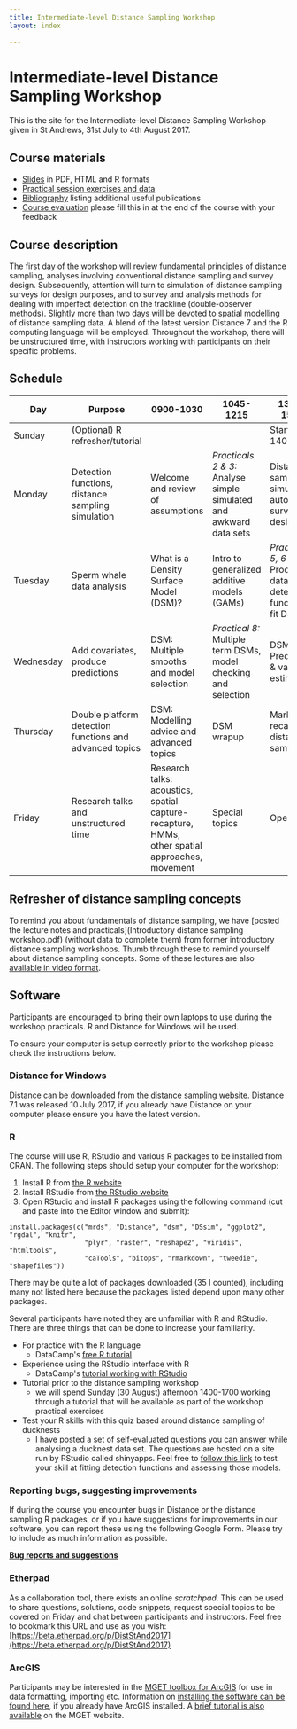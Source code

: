 ```yaml
---
title: Intermediate-level Distance Sampling Workshop
layout: index

---
```


# Intermediate-level Distance Sampling Workshop

This is the site for the Intermediate-level Distance Sampling Workshop given in St Andrews, 31st July to 4th August 2017.

## Course materials

- [Slides](slides.html) in PDF, HTML and R formats
- [Practical session exercises and data](practicals.html)
- [Bibliography](bibliography.html) listing additional useful publications
- [Course evaluation](https://docs.google.com/forms/d/e/1FAIpQLSfRwTobQ29PSrSbiVVBw6vxbRIG_qTgrWZKEyxyFjvhXV0ICA/viewform?c=0&w=1&includes_info_params=true) please fill this in at the end of the course with your feedback

## Course description

The first day of the workshop will review fundamental principles of distance sampling, analyses involving conventional distance sampling and survey design. Subsequently, attention will turn to simulation of distance sampling surveys for design purposes, and to survey and analysis methods for dealing with imperfect detection on the trackline (double-observer methods). Slightly more than two days will be devoted to spatial modelling of distance sampling data. A blend of the latest version Distance 7 and the R computing language will be employed. Throughout the workshop, there will be unstructured time, with instructors working with participants on their specific problems.

## Schedule

| Day       | Purpose                                                 | 0900-1030                                               | 1045-1215                                                          | 1345-1515                                                          | 1530-1700                          |
|-----------|---------------------------------------------------------|---------------------------------------------------------|--------------------------------------------------------------------|--------------------------------------------------------------------|------------------------------------|
| Sunday    | (Optional) R refresher/tutorial                          |                                                         |                                                                    | Start 1400                                                         | *Practical 1*         |
| Monday    | Detection functions, distance sampling simulation       | Welcome and review of assumptions                       | *Practicals 2 & 3:* Analyse simple simulated and awkward data sets | Distance sampling simulation: automated survey design              | *Practical 4:* Simulation            |
| Tuesday   | Sperm whale data analysis                               | What is a Density Surface Model (DSM)?                                          | Intro to generalized additive models (GAMs)                        | *Practicals 5, 6 & 7:* Process data, fit detection function, fit DSMs | DSM: Model checking            |
| Wednesday | Add covariates, produce predictions                     | DSM: Multiple smooths and model selection                    | *Practical 8:* Multiple term DSMs, model checking and selection |  DSM: Prediction & variance estimation     |  *Practicals 9 & 10:* DSM: Prediction and variance |
| Thursday  | Double platform detection functions and advanced topics |  DSM: Modelling advice and advanced topics                | DSM wrapup | Mark-recapture distance sampling                                   | *Practical 11:* `mrds`                                                 |
| Friday    | Research talks and unstructured time | Research talks: acoustics, spatial capture-recapture, HMMs, other spatial approaches, movement | Special topics                                                     | Open                                                               | Open                               |

## Refresher of distance sampling concepts

To remind you about fundamentals of distance sampling, we have [posted the lecture notes and practicals](Introductory distance sampling workshop.pdf) (without data to complete them) from former introductory distance sampling workshops.  Thumb through these to remind yourself about distance sampling concepts.  Some of these lectures are also [available in video format](http://distancesampling.org/videos.html).

## Software

Participants are encouraged to bring their own laptops to use during the workshop practicals. R and Distance for Windows will be used.

To ensure your computer is setup correctly prior to the workshop please check the instructions below.

### Distance for Windows

Distance can be downloaded from [the distance sampling website](http://distancesampling.org/Distance/). Distance 7.1 was released 10 July 2017, if you already have Distance on your computer please ensure you have the latest version.

### R

The course will use R, RStudio and various R packages to be installed from CRAN. The following steps should setup your computer for the workshop:

1. Install R from [the R website](https://cran.rstudio.com/)
2. Install RStudio from [the RStudio website](http://www.rstudio.com/products/rstudio/download/)
3. Open RStudio and install R packages using the following command (cut and paste into the Editor window and submit):

```{r}
install.packages(c("mrds", "Distance", "dsm", "DSsim", "ggplot2", "rgdal", "knitr",
                   "plyr", "raster", "reshape2", "viridis", "htmltools",
                   "caTools", "bitops", "rmarkdown", "tweedie", "shapefiles"))
```
There may be quite a lot of packages downloaded (35 I counted), including many not listed here because the packages listed depend upon many other packages.

Several participants have noted they are unfamiliar with R and RStudio.  There are three things that can be done to increase your familiarity.

*  For practice with the R language
    - DataCamp's [free R tutorial](https://www.datacamp.com/courses/free-introduction-to-r)
*  Experience using the RStudio interface with R
    - DataCamp's [tutorial working with RStudio](https://www.datacamp.com/courses/working-with-the-rstudio-ide-part-1)
*  Tutorial prior to the distance sampling workshop
    - we will spend Sunday (30 August) afternoon 1400-1700 working through a tutorial that will be available as part of the workshop practical exercises
*  Test your R skills with this quiz based around distance sampling of ducknests
    - I have posted a set of self-evaluated questions you can answer while analysing a ducknest data set.  The questions are hosted on a site run by RStudio called shinyapps.  Feel free to [follow this link](https://erex.shinyapps.io/distance_sampling_analysis_of_duck_nests/) to test your skill at fitting detection functions and assessing those models.

### Reporting bugs, suggesting improvements

If during the course you encounter bugs in Distance or the distance sampling R packages, or if you have suggestions for improvements in our software, you can report these using the following Google Form. Please try to include as much information as possible.

**[Bug reports and suggestions](https://docs.google.com/forms/d/14ipIeUiiLegvFWq8nnzkOONdN9j_n4Q4ZeJ1dzWZEfc/)**

### Etherpad

As a collaboration tool, there exists an online *scratchpad*. This can be used to share questions, solutions, code snippets, request special topics to be covered on Friday and chat between participants and instructors. Feel free to bookmark this URL and use as you wish: [https://beta.etherpad.org/p/DistStAnd2017](https://beta.etherpad.org/p/DistStAnd2017)

### ArcGIS

Participants may be interested in the [MGET toolbox for ArcGIS](http://mgel2011-kvm.env.duke.edu/mget/) for use in data formatting, importing etc. Information on [installing the software can be found here](http://mgel.env.duke.edu/mget/download/), if you already have ArcGIS installed. A [brief tutorial is also available](http://mgel2011-kvm.env.duke.edu/mget/documentation/arcgis-tutorial/) on the MGET website.


